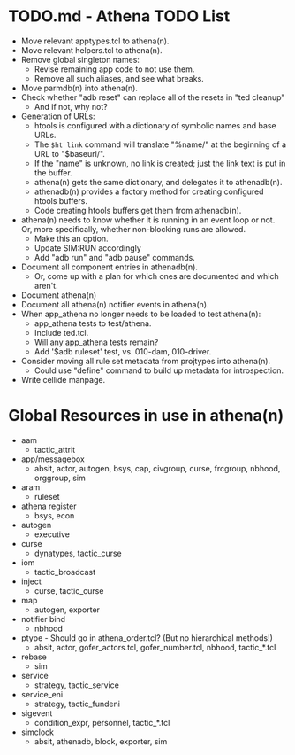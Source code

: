# TODO.md - Athena TODO List

- Move relevant apptypes.tcl to athena(n).
- Move relevant helpers.tcl to athena(n).
- Remove global singleton names:
  - Revise remaining app code to not use them.
  - Remove all such aliases, and see what breaks.
- Move parmdb(n) into athena(n).
- Check whether "adb reset" can replace all of the resets in "ted cleanup"
  - And if not, why not?
- Generation of URLs:
  - htools is configured with a dictionary of symbolic names and base URLs.
  - The `$ht link` command will translate "%name/" at the beginning of a
    URL to "$baseurl/".
  - If the "name" is unknown, no link is created; just the link text is
    put in the buffer.
  - athena(n) gets the same dictionary, and delegates it to athenadb(n).
  - athenadb(n) provides a factory method for creating configured htools
    buffers.
  - Code creating htools buffers get them from athenadb(n).
- athena(n) needs to know whether it is running in an event loop or not.
  Or, more specifically, whether non-blocking runs are allowed.
  - Make this an option.
  - Update SIM:RUN accordingly
  - Add "adb run" and "adb pause" commands.
- Document all component entries in athenadb(n).
  - Or, come up with a plan for which ones are documented and which aren't.
- Document athena(n)
- Document all athena(n) notifier events in athena(n).
- When app_athena no longer needs to be loaded to test athena(n):
  - app_athena tests to test/athena.
  - Include ted.tcl.
  - Will any app_athena tests remain?
  - Add '$adb ruleset' test, vs. 010-dam, 010-driver.
- Consider moving all rule set metadata from projtypes into athena(n).
  - Could use "define" command to build up metadata for introspection.
- Write cellide manpage.

# Global Resources in use in athena(n)

- aam
  - tactic_attrit
- app/messagebox
  - absit, actor, autogen, bsys, cap, civgroup, curse, frcgroup, nbhood, 
    orggroup, sim
- aram
  - ruleset
- athena register
  - bsys, econ
- autogen
  - executive
- curse
  - dynatypes, tactic_curse
- iom
  - tactic_broadcast
- inject
  - curse, tactic_curse
- map
  - autogen, exporter
- notifier bind
  - nbhood
- ptype - Should go in athena_order.tcl? (But no hierarchical methods!)
  - absit, actor, gofer_actors.tcl, gofer_number.tcl, nbhood, tactic_*.tcl
- rebase
  - sim
- service
  - strategy, tactic_service
- service_eni
  - strategy, tactic_fundeni
- sigevent
  - condition_expr, personnel, tactic_*.tcl
- simclock
  - absit, athenadb, block, exporter, sim


